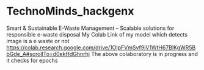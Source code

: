 # TechnoMinds_hackgenx
Smart &amp; Sustainable E-Waste Management – Scalable solutions for responsible e-waste disposal
My Colab Link of my model which detects image is a e waste or not https://colab.research.google.com/drive/1OIpFVmSvf9jV1WtH67BlKgWR5BbGde_A#scrollTo=d0ekHdGhnrhj
The above colaboratory is in progress and it checks for epochs
